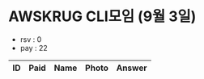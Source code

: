 # AWSKRUG CLI모임 (9월 3일)

* rsv : 0
* pay : 22

ID | Paid | Name | Photo | Answer
-- | ---- | ---- | ----- | ------
